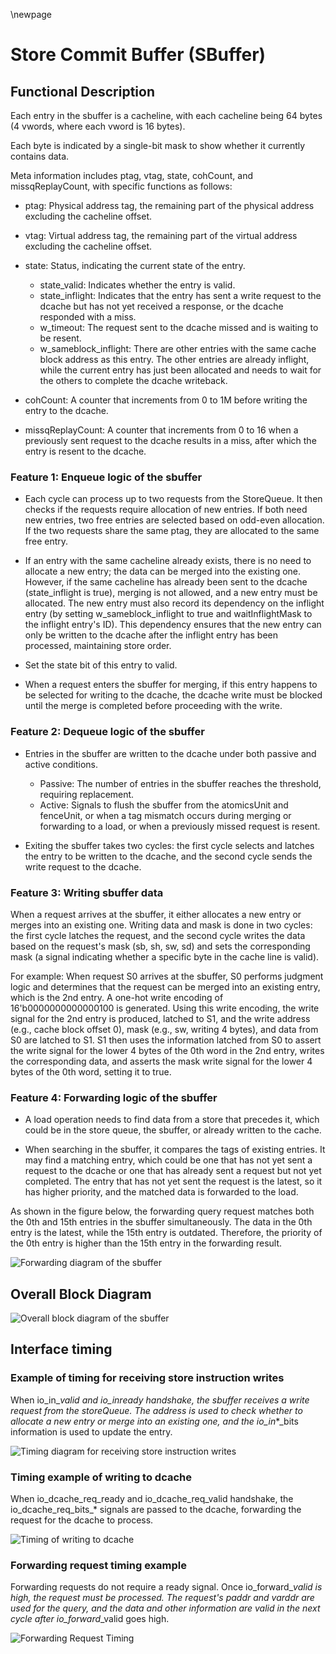 \newpage
# Store Commit Buffer (SBuffer)

## Functional Description

Each entry in the sbuffer is a cacheline, with each cacheline being 64 bytes (4
vwords, where each vword is 16 bytes).

Each byte is indicated by a single-bit mask to show whether it currently
contains data.

Meta information includes ptag, vtag, state, cohCount, and missqReplayCount,
with specific functions as follows:

* ptag: Physical address tag, the remaining part of the physical address
  excluding the cacheline offset.

* vtag: Virtual address tag, the remaining part of the virtual address excluding
  the cacheline offset.

* state: Status, indicating the current state of the entry.
    * state_valid: Indicates whether the entry is valid.
    * state_inflight: Indicates that the entry has sent a write request to the
      dcache but has not yet received a response, or the dcache responded with a
      miss.
    * w_timeout: The request sent to the dcache missed and is waiting to be
      resent.
    * w_sameblock_inflight: There are other entries with the same cache block
      address as this entry. The other entries are already inflight, while the
      current entry has just been allocated and needs to wait for the others to
      complete the dcache writeback.

* cohCount: A counter that increments from 0 to 1M before writing the entry to
  the dcache.

* missqReplayCount: A counter that increments from 0 to 16 when a previously
  sent request to the dcache results in a miss, after which the entry is resent
  to the dcache.

### Feature 1: Enqueue logic of the sbuffer

* Each cycle can process up to two requests from the StoreQueue. It then checks
  if the requests require allocation of new entries. If both need new entries,
  two free entries are selected based on odd-even allocation. If the two
  requests share the same ptag, they are allocated to the same free entry.

* If an entry with the same cacheline already exists, there is no need to
  allocate a new entry; the data can be merged into the existing one. However,
  if the same cacheline has already been sent to the dcache (state_inflight is
  true), merging is not allowed, and a new entry must be allocated. The new
  entry must also record its dependency on the inflight entry (by setting
  w_sameblock_inflight to true and waitInflightMask to the inflight entry's ID).
  This dependency ensures that the new entry can only be written to the dcache
  after the inflight entry has been processed, maintaining store order.

* Set the state bit of this entry to valid.

* When a request enters the sbuffer for merging, if this entry happens to be
  selected for writing to the dcache, the dcache write must be blocked until the
  merge is completed before proceeding with the write.

### Feature 2: Dequeue logic of the sbuffer

* Entries in the sbuffer are written to the dcache under both passive and active
  conditions.
    * Passive: The number of entries in the sbuffer reaches the threshold,
      requiring replacement.
    * Active: Signals to flush the sbuffer from the atomicsUnit and fenceUnit,
      or when a tag mismatch occurs during merging or forwarding to a load, or
      when a previously missed request is resent.

* Exiting the sbuffer takes two cycles: the first cycle selects and latches the
  entry to be written to the dcache, and the second cycle sends the write
  request to the dcache.

### Feature 3: Writing sbuffer data

When a request arrives at the sbuffer, it either allocates a new entry or merges
into an existing one. Writing data and mask is done in two cycles: the first
cycle latches the request, and the second cycle writes the data based on the
request's mask (sb, sh, sw, sd) and sets the corresponding mask (a signal
indicating whether a specific byte in the cache line is valid).

For example: When request S0 arrives at the sbuffer, S0 performs judgment logic
and determines that the request can be merged into an existing entry, which is
the 2nd entry. A one-hot write encoding of 16'b0000000000000100 is generated.
Using this write encoding, the write signal for the 2nd entry is produced,
latched to S1, and the write address (e.g., cache block offset 0), mask (e.g.,
sw, writing 4 bytes), and data from S0 are latched to S1. S1 then uses the
information latched from S0 to assert the write signal for the lower 4 bytes of
the 0th word in the 2nd entry, writes the corresponding data, and asserts the
mask write signal for the lower 4 bytes of the 0th word, setting it to true.

### Feature 4: Forwarding logic of the sbuffer

* A load operation needs to find data from a store that precedes it, which could
  be in the store queue, the sbuffer, or already written to the cache.

* When searching in the sbuffer, it compares the tags of existing entries. It
  may find a matching entry, which could be one that has not yet sent a request
  to the dcache or one that has already sent a request but not yet completed.
  The entry that has not yet sent the request is the latest, so it has higher
  priority, and the matched data is forwarded to the load.

As shown in the figure below, the forwarding query request matches both the 0th
and 15th entries in the sbuffer simultaneously. The data in the 0th entry is the
latest, while the 15th entry is outdated. Therefore, the priority of the 0th
entry is higher than the 15th entry in the forwarding result.

![Forwarding diagram of the sbuffer](./figure/sbuffer-forward.svg)

## Overall Block Diagram
<!-- 请使用 svg -->

![Overall block diagram of the sbuffer](./figure/sbuffer.svg)

## Interface timing

### Example of timing for receiving store instruction writes

When io_in_*_valid and io_in_*_ready handshake, the sbuffer receives a write
request from the storeQueue. The address is used to check whether to allocate a
new entry or merge into an existing one, and the io_in_*_bits information is
used to update the entry.

![Timing diagram for receiving store instruction
writes](./figure/sbuffer-stin.svg)

### Timing example of writing to dcache

When io_dcache_req_ready and io_dcache_req_valid handshake, the
io_dcache_req_bits_* signals are passed to the dcache, forwarding the request
for the dcache to process.

![Timing of writing to dcache](./figure/sbuffer-en-dcache-timing.svg)

### Forwarding request timing example

Forwarding requests do not require a ready signal. Once io_forward_*_valid is
high, the request must be processed. The request's paddr and varddr are used for
the query, and the data and other information are valid in the next cycle after
io_forward_*_valid goes high.

![Forwarding Request Timing](./figure/sbuffer-fwdtiming.svg)
